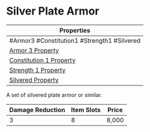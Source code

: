 # Silver Plate Armor

| Properties                                                                      |
| ------------------------------------------------------------------------------- |
| #Armor3 #Constitution1 #Strength1 #Silvered                                     |
| [Armor 3 Property](../Armor%20Properties/Armor%20X%20Property.md)               |
| [Constitution 1 Property](../Armor%20Properties/Constitution%20X%20Property.md) |
| [Strength 1 Property](../Armor%20Properties/Strength%20X%20Property.md)         |
| [Silvered Property](../../../Material%20Properties/Silvered%20Property.md)      |
A set of silvered plate armor or similar.

| Damage Reduction | Item Slots | Price |
| ---------------- | ---------- | ----- |
| 3                | 8          | 8,000 |
